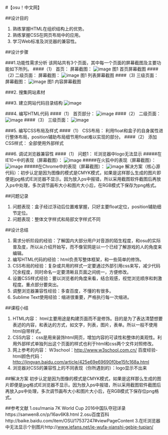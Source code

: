#【osu！中文网】

##设计目的
1.	熟练掌握HTML在组织结构上的优势。
2.	熟练掌握CSS在网页布局中的应用。
3.	学习Web标准及浏览器的兼容性。

##设计步骤

###1.功能性需求分析
该网站共有3个页面，其中每一个页面的屏幕截图及主要功能如下所列。
####（1） 首页：
屏幕截图：
 ![image](./zongjie/1.png)
图1 首页屏幕截图
####（2)  二级页面：
屏幕截图：
 ![image](./zongjie/11.png)
图1 列表屏幕截图
####（3)  三级页面：
屏幕截图：
 ![image](./zongjie/2.png)
图1 内容屏幕截图

###2. 搜集网站素材

###3. 建立网站代码目录结构
 ![image](./zongjie/3.png)

###4. 编写HTML代码
####（1） 首页部分：
![image](./zongjie/4.png)
####（2） 二级页面：
![image](./zongjie/5.png)
####（3） 三级页面：
![image](./zongjie/6.png)

###5. 编写CSS布局及样式
####（1） CSS布局：
利用float和盒子的自身属性进行整体布局，position辅助布局细节用float难以实现的部分。
####（2） 添加CSS样式：
全部使用外部样式

###6. 调试浏览器兼容性
####（1） 问题1：
IE浏览器中logo无法显示
#####在IE10+中的表现（屏幕截图）：
![image](./zongjie/7.png)
#####在火狐中的表现（屏幕截图）：
![image](./zongjie/8.png)
#####在Chrome中的表现（屏幕截图）：
![image](./zongjie/9.png)
解决方案（核心源代码）：初步认定是因为图像的模式是CMYK模式，如果是这样那么生成的图片即便是jpg格式IE浏览器不显示。因为放入ps中报错，所以采用截图软件截图后再放入ps中处理，多次调节画布大小和图片大小后，在RGB模式下保存为png格式。

##问题记录
1.	问题表现：盒子经过浮动后位置难掌握，只好主要float定位，position辅助细节定位。
2.	问题表现：整体文字样式和局部文字样式不同

##设计总结
1.	需求分析阶段的经验：了解国内大部分用户对音游的陌生程度，和osu的实际普及度，所以从介绍开始写，而不像官网是以一个已经了解游戏的人的角度来编辑。
2.	编写HTML代码的经验：html负责写整体框架，和一些简单的修饰。
3.	CSS布局的经验：复杂或共用的样式一定要通过外部引用css来写，减少代码冗余程度，同时命名一定要清晰且页面之间统一，方便修改。
4.	设置CSS样式经验：要以浏览者的角度来看，结合观感，视觉浏览顺序和刺激程度。重点部分要突出。
5.	调整浏览器兼容性经验：多查百度，不懂的有很多。
6.	Sublime Text使用经验：缩进很重要，严格执行每一次缩进。

##课程小结
1.	HTML内容：
html主要用途是构建页面而不是修饰。目的是为了表达清楚想要表述的内容，和表达的方式，如文字，列表，图片，表单。所以一般不使用html自带样式。
2.	CSS内容：
css是用来装饰html网页，增加内容的可读性和整体的美观性。利用外部样式单独列出这个页面的样式也利于html和css两个文件对照修改。
3.	网上参考的内容：
W3school：http://www.w3school.com.cn/
百度经验-html颜色代码：http://jingyan.baidu.com/article/425e69e69690f0be15fc168a.html
4.	浏览器对CSS的兼容性上的不同表现（你所遇到的）：logo显示不出来

##解决方案
初步认定是因为图像的模式是CMYK模式，如果是这样那么生成的图片即便是jpg格式IE浏览器不显示。因为放入ps中报错，所以采用截图软件截图后再放入ps中处理，多次调节画布大小和图片大小后，在RGB模式下保存位png格式。

##参考文献
1.osu!mania 7K World Cup 2016中国队夺冠详录https://sanwen8.cn/p/16av6K8.html
2.osu百度百科http://baike.baidu.com/item/OSU/17537247#viewPageContent
3.在IE浏览器中无法显示个别图片http://www.iefans.net/ie-wufa-xianshi-gebie-tupian/